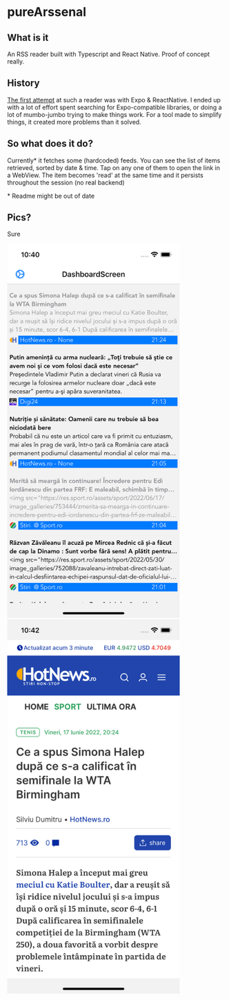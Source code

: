 # pureArssenal


## What is it
An RSS reader built with Typescript and React Native. Proof of concept really.


## History
[The first attempt](https://github.com/aiserban/arssenal) at such a reader was with Expo & ReactNative. I ended up with a lot of effort spent  searching for Expo-compatible libraries, or doing a lot of mumbo-jumbo trying to make things work. For a tool made to simplify things, it created more problems than it solved.

## So what does it do?
Currently* it fetches some (hardcoded) feeds. You can see the list of items retrieved, sorted by date & time. Tap on any one of them to open the link in a WebView. The item becomes 'read' at the same time and it persists throughout the session (no real backend)

\* Readme might be out of date

## Pics?

Sure

<img src="docs/items.png" alt="result" width="400">

<img src="docs/webview.png" alt="result" width="400">
